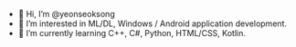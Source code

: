 - 👋 Hi, I’m @yeonseoksong
- 👀 I’m interested in ML/DL, Windows / Android application development.
- 🌱 I’m currently learning C++, C#, Python, HTML/CSS, Kotlin.

